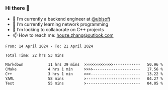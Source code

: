 ### Hi there 👋
- 🔭 I’m currently a backend engineer at [@ubisoft](https://github.com/ubisoft)
- 🌱 I’m currently learning network programming
- 👯 I’m looking to collaborate on C++ projects
- 📫 How to reach me: houze.zhang@outlook.com

<!--START_SECTION:waka-->

```txt
From: 14 April 2024 - To: 21 April 2024

Total Time: 22 hrs 53 mins

Markdown           11 hrs 39 mins  >>>>>>>>>>>>>------------   50.96 %
CMake              4 hrs 1 min     >>>>---------------------   17.56 %
C++                3 hrs 1 min     >>>----------------------   13.22 %
YAML               58 mins         >------------------------   04.27 %
Text               55 mins         >------------------------   04.05 %
```

<!--END_SECTION:waka-->
